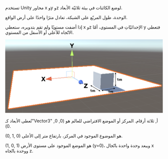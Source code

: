 تستخدم Unity محاور x وy وz لوضع الكائنات في بيئة ثلاثيّة الأبعاد.

الوحدة، طول المربّع على الشبكة، تعادل مترًا واحدًا على أرض الواقع.

إذا أضفت مستويًا ولم تقم بتدويره، ستعطي x وz الإحداثيّاتِ في المستوي، أمّا y فتعطي الاتّجاه للأعلى أو الأسفل من المستوي.

![صورة لمستوي بثلاثة محاور، x وy وz، محدّدة مع الطول والعرض مترًا واحدًا.](images/coordinates.png)

تُعطى الأبعاد كـ"Vector3" أ, ثلاثة أرقام. المركز أو الموضع الافتراضي للعالم هو (0, 0, 0).

(0, 1, 0) هو الموضوع الموجود في المركز، بارتفاع متر إلى الأعلى.

(1, 0, 1) هو الموضع الموجود على مستوى الأرض (y=0)، ويبعد وحدة واحدة باتّجال x ووحدة باتّجاه z.

